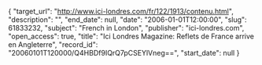 {
  "target_url": "http://www.ici-londres.com/fr/122/1913/contenu.html", 
  "description": "", 
  "end_date": null, 
  "date": "2006-01-01T12:00:00", 
  "slug": 61833232, 
  "subject": "French in London", 
  "publisher": "ici-londres.com", 
  "open_access": true, 
  "title": "Ici Londres Magazine: Reflets de France arrive en Angleterre", 
  "record_id": "20060101T120000/Q4HBDf9IQrQ7pCSEYlVneg==", 
  "start_date": null
}

